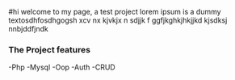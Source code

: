 #hi
welcome to my page, a test project
lorem ipsum is a dummy textosdhfosdhgogsh xcv nx kjvkjx
n sdjjk f ggfjkghkjhkjjkd kjsdksj
 nnbjddfjndk
 ### The Project features
 -Php
 -Mysql
 -Oop
 -Auth
 -CRUD
 




